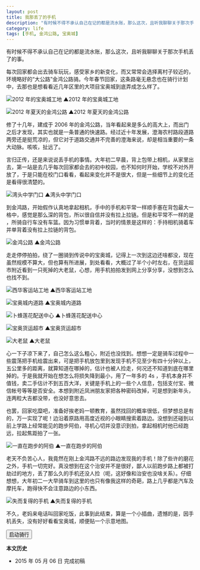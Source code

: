 ```yaml
---
layout: post
title: 我那丢了的手机
description: "有时候不得不承认自己在记的都是流水账，那么这次，且听我聊聊关于那次手机丢了的事。"
category: life
tags: [手机, 金鸿公路, 宝奥城]
---
```


有时候不得不承认自己在记的都是流水账，那么这次，且听我聊聊关于那次手机丢了的事。

每次回家都会出去骑车玩玩，感受家乡的新变化，而又常常会选择离村子较近的，环境略好的“大公路”金鸿公路骑。今年春节回家，这条路毫无悬念也在骑行计划中，去那也是想看看近几年区里的大项目宝奥城到底弄成怎么样了。

![2012 年的宝奥城工地]({{site.IMG_PATH}}/talk-about-my-lost-cell-phone-01.jpg_640)
▲2012 年的宝奥城工地

![2012 年夏天的金鸿公路]({{site.IMG_PATH}}/talk-about-my-lost-cell-phone-02.jpg_640)
▲2012 年夏天的金鸿公路

修了十几年，建成于 2006 年的金鸿公路，当年看起来是多么的高大上，而出门之后才发现，其实也就是一条普通的快速路。经过近十年发展，澄海农村路段道路两旁还是挺荒凉的，但它对于道路交通并不完善的澄海来说，却是相当重要的一条大动脉。咳咳，扯远了。

言归正传，还是来说说丢手机的事情。大年初二早晨，背上包带上相机，从家里出去，第一站是去几乎每次回家都会去的初中校园，也不知何时开始，学校不对外开放了，于是只能在校门口看看，看起来变化并不是很大，但是一些细节上的变化还是看得很清楚的。

![湾头中学门口]({{site.IMG_PATH}}/talk-about-my-lost-cell-phone-03.jpg_640)
▲湾头中学门口

到金鸿路，开始假作认真地拿起相机，手中的手机和平常一样顺手塞在背包最大一格中，感觉是那么深的背包，所以很自信并没有拉上拉链。但是和平常不一样的是 ，所骑自行车没有车篮。因为习惯单背着，当时的情景是这样的：手持相机骑着车并单背着没有拉上拉链的背包。

![金鸿公路]({{site.IMG_PATH}}/talk-about-my-lost-cell-phone-04.jpg_640)
▲金鸿公路

走走停停拍拍，绕了一圈骑到传说中的宝奥城，记得上一次到这边还啥都没，现在虽然规模不算大，但也算有所进展，到处看看，大概过了半个小时左右，在货运超市附近看到一只死掉的大老鼠，心想，用手机拍拍发到网上分享分享，没想到怎么也找不到。

![西华客运站工地]({{site.IMG_PATH}}/talk-about-my-lost-cell-phone-05.jpg_640)
▲西华客运站工地

![宝奥城内道路]({{site.IMG_PATH}}/talk-about-my-lost-cell-phone-06.jpg_640)
▲宝奥城内道路

![卜蜂莲花配送中心]({{site.IMG_PATH}}/talk-about-my-lost-cell-phone-07.jpg_640)
▲卜蜂莲花配送中心

![宝奥货运超市]({{site.IMG_PATH}}/talk-about-my-lost-cell-phone-08.jpg_640)
▲宝奥货运超市

![大老鼠]({{site.IMG_PATH}}/talk-about-my-lost-cell-phone-09.jpg_640)
▲大老鼠

心一下子凉下来了，自己怎么这么粗心，附近也没找到。想想一定是骑车过程中一些震荡把手机给震出来，可是把手机放包里到发现手机不见至少有四十分钟以上，五公里多的距离，就算知道在哪掉的，估计也被人捡走，何况还不知道到底在哪里掉的。于是我就开始在想怎么将损失降到最小，用了一年多的 4s ，手机本身并不值钱，卖二手估计不到五百大洋，关键是手机上的一些个人信息，包括支付宝、微信帐号等等是否安全。本想到附近凤洲朋友家把各种密码改掉，可是想到新年头，连两粒大吉都没带，也没好意思去。

也罢，回家吃糜吧，准备好挨老妈一顿教育，虽然找回的概率很低，但梦想总是有的，万一实现了呢！边沿着原路用高度近视的小眼睛搜索着路边。没想到还碰到以前上学路上经常能见的跑步阿伯，寻机心切并没意识到拍，拿起相机时他已经跑远，拉起焦距拍了一张。

![一直在跑步的阿伯]({{site.IMG_PATH}}/talk-about-my-lost-cell-phone-10.jpg_640)
▲一直在跑步的阿伯

老天不负苦心人，我竟然在刚上金鸿路不远的路边发现我的手机！除了些许的磨花之外，手机一切完好。真没想到在这个治安并不是很好，鄙人以前跑步路上都被打劫过的地方，丢了那么久的手机还没人捡（呃，这好像和治安也没啥关系）。仔细想想，大年初二一大早骑车到这里的也只有像我这样的奇葩，路上几乎都是汽车及摩托车，跑得快不会注意路边的小东西。

![失而复得的手机]({{site.IMG_PATH}}/talk-about-my-lost-cell-phone-11.jpg_640)
▲失而复得的手机

不久，老妈来电话叫回家吃饭，此事到此结束，算是一个小插曲，遗憾的是，因手机丢失，没有好好看看宝奥城，顺便贴一个示意地图。

<div id="map"></div>
<button id="run">启动骑行</button> <span id="distance"></span>

**本文历史**

* 2015 年 05 月 06 日 完成初稿

<style>
#map {width:100%;max-width: 640px;}
.BMap_cpyCtrl,.anchorBL{display:none;}
</style>

<script type="text/javascript" src="http://api.map.baidu.com/api?v=2.0&ak=FCcc6261f101cd4ccefee22113a609de"></script>
<script type="text/javascript" src="http://api.map.baidu.com/library/LuShu/1.2/src/LuShu_min.js"></script>
<script type="text/javascript" src="http://api.map.baidu.com/library/GeoUtils/1.2/src/GeoUtils_min.js"></script>
<script type="text/javascript">
    var mwidth = $("#map").width();
    if(mwidth<640){
        $("#map").height(mwidth);
    }else{
        $("#map").height(mwidth*2/3);
    }
    var map = new BMap.Map("map");
    var point = new BMap.Point(116.8397,23.4817);
    map.centerAndZoom(point, 14);
    var point01 = new BMap.Point(116.820472,23.484385);
    var point02 = new BMap.Point(116.819772,23.482590);
    var point03 = new BMap.Point(116.820552,23.482263);
    var point04 = new BMap.Point(116.819902,23.480267);
    var point05 = new BMap.Point(116.822676,23.479354);
    var point06 = new BMap.Point(116.823955,23.481099);
    var point07 = new BMap.Point(116.838247,23.475691);
    var point08 = new BMap.Point(116.839915,23.475578);
    var point09 = new BMap.Point(116.834267,23.464955);
    var point10 = new BMap.Point(116.834457,23.464886);
    var point11 = new BMap.Point(116.849850,23.493820);
    var point12 = new BMap.Point(116.852079,23.492824);
    var point13 = new BMap.Point(116.854431,23.496883);
    var point14 = new BMap.Point(116.837586,23.471335);
    var points = [point01, point02, point03, point04, point05, point06, point07, point08, point09, point10, point11, point12, point13, point12, point11, point10, point09, point08, point07, point02, point01];
    var polyline = new BMap.Polyline(points, {strokeWeight:2});
    var marker1 = new BMap.Marker(point01);  // 村里
    var marker2 = new BMap.Marker(point05);  // 湾中
    var marker3 = new BMap.Marker(point13);  // 宝奥城
    var marker4 = new BMap.Marker(point14);  // 丢手机地方
    var label1= new BMap.Label("村里",{offset:new BMap.Size(20,-10)});
    var label2= new BMap.Label("湾头中学",{offset:new BMap.Size(20,-10)});
    var label3= new BMap.Label("宝奥城",{offset:new BMap.Size(20,-10)});
    var label4= new BMap.Label("丢手机地方",{offset:new BMap.Size(20,-10)});
    map.addOverlay(marker1);
    map.addOverlay(marker2);
    map.addOverlay(marker3);
    map.addOverlay(marker4);
    marker1.setLabel(label1);
    marker2.setLabel(label2);
    marker3.setLabel(label3);
    marker4.setLabel(label4);
    map.addOverlay(polyline);
    map.addControl(new BMap.NavigationControl({type: BMAP_NAVIGATION_CONTROL_ZOOM}));
    map.addControl(new BMap.ScaleControl({offset: new BMap.Size(80, 3)}));
    var dis = BMapLib.GeoUtils.getPolylineDistance(polyline);
    var lushu = new BMapLib.LuShu(map, points, {
        defaultContent: "",
        autoView: true,
	speed:800,
        icon: new BMap.Icon('{{site.IMG_PATH}}/mountain_biking.png', new BMap.Size(30, 30), { anchor: new BMap.Size(15, 15) }),
        enableRotation: true,
        landmarkPois: []
    });
    $("#run").click(function(){
        lushu.start();
    });
    $("#distance").html("全程共" + (dis/1000).toFixed(1) + "公里");
</script>
